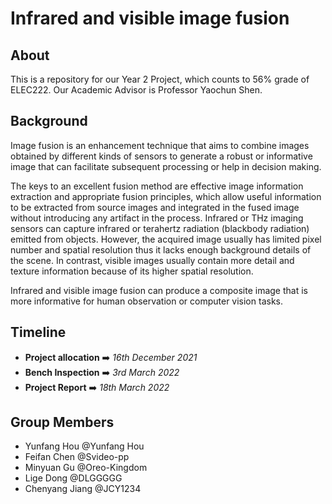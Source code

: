 # Infrared and visible image fusion
## About
This is a repository for our Year 2 Project, which counts to 56% grade of ELEC222. Our Academic Advisor is Professor Yaochun Shen.

## Background
Image fusion is an enhancement technique that aims to combine images obtained by different kinds of sensors to generate a robust or informative image that can facilitate subsequent processing or help in decision making.

The keys to an excellent fusion method are effective image information extraction and appropriate fusion principles, which allow useful information to be extracted from source images and integrated in the fused image without introducing any artifact in the process. Infrared or THz imaging sensors can capture infrared or terahertz radiation (blackbody radiation) emitted from objects. However, the acquired image usually has limited pixel number and spatial resolution thus it lacks enough background details of the scene. In contrast, visible images usually contain more detail and texture information because of its higher spatial resolution. 

Infrared and visible image fusion can produce a composite image that is more informative for human observation or computer vision tasks. 

## Timeline
- **Project allocation** ➡️ *16th December 2021*
- **Bench Inspection** ➡️ *3rd March 2022*
- **Project Report** ➡️ *18th March 2022*

## Group Members
- Yunfang Hou @Yunfang Hou
- Feifan Chen @Svideo-pp
- Minyuan Gu @Oreo-Kingdom
- Lige Dong @DLGGGGG
- Chenyang Jiang @JCY1234
